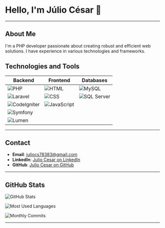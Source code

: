 # Hello, I'm Júlio César 👋

---

## About Me
I'm a PHP developer passionate about creating robust and efficient web solutions. I have experience in various technologies and frameworks.

## Technologies and Tools

| Backend       | Frontend       | Databases       |
|---------------|----------------|-----------------|
| ![PHP](https://img.shields.io/badge/-PHP-777BB4?style=flat-square&logo=php&logoColor=white) | ![HTML](https://img.shields.io/badge/-HTML-E34F26?style=flat-square&logo=html5&logoColor=white) | ![MySQL](https://img.shields.io/badge/-MySQL-4479A1?style=flat-square&logo=mysql&logoColor=white) |
| ![Laravel](https://img.shields.io/badge/-Laravel-FF2D20?style=flat-square&logo=laravel&logoColor=white) | ![CSS](https://img.shields.io/badge/-CSS-1572B6?style=flat-square&logo=css3&logoColor=white) | ![SQL Server](https://img.shields.io/badge/-SQL%20Server-CC2927?style=flat-square&logo=microsoft-sql-server&logoColor=white) |
| ![CodeIgniter](https://img.shields.io/badge/-CodeIgniter-EF4223?style=flat-square&logo=codeigniter&logoColor=white) | ![JavaScript](https://img.shields.io/badge/-JavaScript-F7DF1E?style=flat-square&logo=javascript&logoColor=black) | |
| ![Symfony](https://img.shields.io/badge/-Symfony-000000?style=flat-square&logo=symfony&logoColor=white) |  | |
| ![Lumen](https://img.shields.io/badge/-Lumen-E74430?style=flat-square&logo=lumen&logoColor=white) |  | |

---

## Contact
- **Email**: [juliocs78383@gmail.com](mailto:juliocs78383@gmail.com)
- **LinkedIn**: [Julio Cesar on LinkedIn](https://linkedin.com/in/julio-cesar-70938bb0)
- **GitHub**: [Julio Cesar on GitHub](https://github.com/nego1993)

---

## GitHub Stats
![GitHub Stats](https://github-readme-stats.vercel.app/api?username=nego1993&show_icons=true&theme=radical)

![Most Used Languages](https://github-readme-stats.vercel.app/api/top-langs/?username=nego1993&layout=compact&theme=radical)

![Monthly Commits](https://github-readme-streak-stats.herokuapp.com/?user=nego1993&theme=radical)

---

